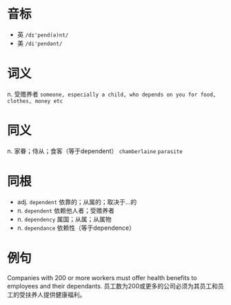 # 音标

- 英 `/dɪ'pend(ə)nt/`
- 美 `/di'pendənt/`

# 词义

n. 受赡养者
`someone, especially a child, who depends on you for food, clothes, money etc`

# 同义

n. 家眷；侍从；食客（等于dependent）
`chamberlaine` `parasite`

# 同根

- adj. `dependent` 依靠的；从属的；取决于…的
- n. `dependent` 依赖他人者；受赡养者
- n. `dependency` 属国；从属；从属物
- n. `dependance` 依赖性（等于dependence）

# 例句

Companies with 200 or more workers must offer health benefits to employees and their dependants.
员工数为200或更多的公司必须为其员工和员工的受扶养人提供健康福利。


